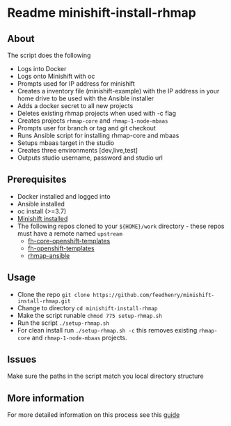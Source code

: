 # Readme minishift-install-rhmap

## About

The script does the following
- Logs into Docker
- Logs onto Minishift with oc
- Prompts used for IP address for minishift
- Creates a inventory file (minishift-example) with the IP address in your home drive to be used with the Ansible installer
- Adds a docker secret to all new projects
- Deletes existing rhmap projects when used with -c flag
- Creates projects `rhmap-core` and `rhmap-1-node-mbaas` 
- Prompts user for branch or tag and git checkout
- Runs Ansible script for installing rhmap-core and mbaas
- Setups mbaas target in the studio
- Creates three environments [dev,live,test] 
- Outputs studio username, password and studio url



## Prerequisites
- Docker installed and logged into
- Ansible installed
- oc install (>=3.7)
- [Minishift installed](https://github.com/fheng/help/blob/master/new_hires/new_hire_chapter_2.2.md#install-minishift-locally)
- The following repos cloned to your `${HOME}/work` directory - these repos must have a remote named `upstream`
  - [fh-core-openshift-templates](https://github.com/fheng/fh-core-openshift-templates)
  - [fh-openshift-templates](https://github.com/feedhenry/fh-openshift-templates)
  - [rhmap-ansible](https://github.com/fheng/rhmap-ansible)

## Usage
- Clone the repo `git clone https://github.com/feedhenry/minishift-install-rhmap.git`
- Change to directory `cd minishift-install-rhmap`
- Make the script runable `chmod 775 setup-rhmap.sh`
- Run the script `./setup-rhmap.sh`
- For clean install run `./setup-rhmap.sh -c` this removes existing `rhmap-core` and `rhmap-1-node-mbaas` projects.

## Issues
Make sure the paths in the script match you local directory structure

## More information
For more detailed information on this process see this [guide](https://github.com/fheng/help/blob/master/new_hires/new_hire_chapter_2.2.md)
